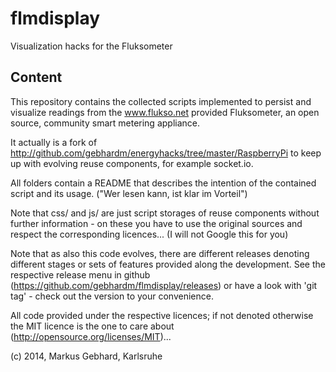 flmdisplay
==========

Visualization hacks for the Fluksometer

Content
-------

This repository contains the collected scripts implemented
to persist and visualize readings from the www.flukso.net provided
Fluksometer, an open source, community smart metering appliance.

It actually is a fork of 
http://github.com/gebhardm/energyhacks/tree/master/RaspberryPi
to keep up with evolving reuse components, for example socket.io.

All folders contain a README that describes the intention of the contained
script and its usage. ("Wer lesen kann, ist klar im Vorteil")

Note that css/ and js/ are just script storages of reuse components without
further information - on these you have to use the original sources and
respect the corresponding licences...
(I will not Google this for you)

Note that as also this code evolves, there are different releases denoting
different stages or sets of features provided along the development.
See the respective release menu in github
(https://github.com/gebhardm/flmdisplay/releases)
or have a look with 'git tag' - check out the version to your
convenience.

All code provided under the respective licences; if not denoted otherwise
the MIT licence is the one to care about (http://opensource.org/licenses/MIT)...

(c) 2014, Markus Gebhard, Karlsruhe
